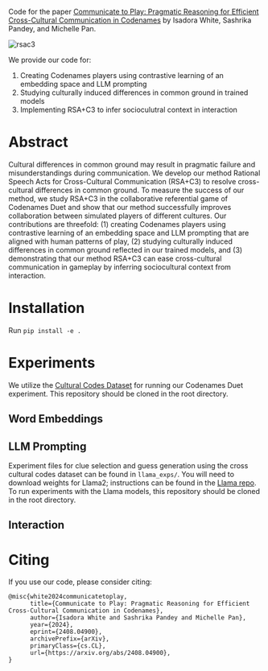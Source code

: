 Code for the paper [Communicate to Play: Pragmatic Reasoning for Efficient Cross-Cultural Communication in Codenames](https://arxiv.org/abs/2408.04900) by Isadora White, Sashrika Pandey, and Michelle Pan.

![rsac3](https://github.com/user-attachments/assets/38314436-d110-4021-bdc9-1a30a0923014)

We provide our code for:
1. Creating Codenames players using contrastive learning of an embedding space and LLM prompting
2. Studying culturally induced differences in common ground in trained models
3. Implementing RSA+C3 to infer socioculutral context in interaction

# Abstract
Cultural differences in common ground may result in pragmatic failure and misunderstandings during communication. We develop our method Rational Speech Acts for Cross-Cultural Communication (RSA+C3) to resolve cross-cultural differences in common ground. To measure the success of our method, we study RSA+C3 in the collaborative referential game of Codenames Duet and show that our method successfully improves collaboration between simulated players of different cultures. Our contributions are threefold: (1) creating Codenames players using contrastive learning of an embedding space and LLM prompting that are aligned with human patterns of play, (2) studying culturally induced differences in common ground reflected in our trained models, and (3) demonstrating that our method RSA+C3 can ease cross-cultural communication in gameplay by inferring sociocultural context from interaction.

# Installation
Run ```pip install -e .```

# Experiments

We utilize the [Cultural Codes Dataset](https://github.com/SALT-NLP/codenames) for running our Codenames Duet experiment. This repository should be cloned in the root directory.

## Word Embeddings

## LLM Prompting
Experiment files for clue selection and guess generation using the cross cultural codes dataset can be found in `llama_exps/`. You will need to download weights for Llama2; instructions can be found in the [Llama repo](https://github.com/meta-llama/llama). To run experiments with the Llama models, this repository should be cloned in the root directory.

## Interaction

# Citing
If you use our code, please consider citing:
```
@misc{white2024communicatetoplay,
      title={Communicate to Play: Pragmatic Reasoning for Efficient Cross-Cultural Communication in Codenames}, 
      author={Isadora White and Sashrika Pandey and Michelle Pan},
      year={2024},
      eprint={2408.04900},
      archivePrefix={arXiv},
      primaryClass={cs.CL},
      url={https://arxiv.org/abs/2408.04900}, 
}
```
